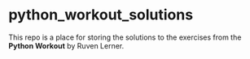 # python_workout_solutions

This repo is a place for storing the solutions to the exercises from the **Python Workout** by Ruven Lerner.
